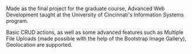 Made as the final project for the graduate course, Advanced Web Development taught at the University of Cincinnati's Information Systems program.

Basic CRUD actions, as well as some advanced features such as Multiple File Uploads (made possible with the help of the Bootstrap Image Gallery), Geolocation are supported.